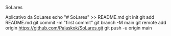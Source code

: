 SoLares


Aplicativo da SoLares
echo "# SoLares" >> README.md
git init
git add README.md
git commit -m "first commit"
git branch -M main
git remote add origin https://github.com/Palaskok/SoLares.git
git push -u origin main
